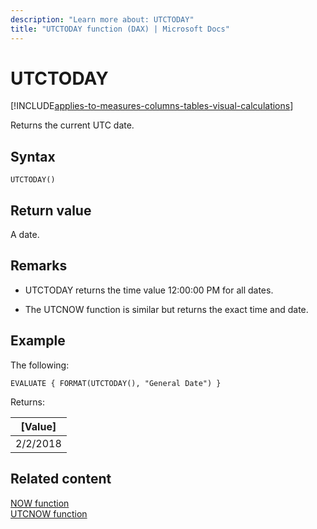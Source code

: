 ```yaml
---
description: "Learn more about: UTCTODAY"
title: "UTCTODAY function (DAX) | Microsoft Docs"
---
```

# UTCTODAY

[!INCLUDE[applies-to-measures-columns-tables-visual-calculations](includes/applies-to-measures-columns-tables-visual-calculations.md)]

Returns the current UTC date.

## Syntax  
  
```dax
UTCTODAY()  
```
  
## Return value

A date.  
  
## Remarks  

- UTCTODAY returns the time value 12:00:00 PM for all dates.

- The UTCNOW function is similar but returns the exact time and date.
  
## Example

The following:
  
```dax
EVALUATE { FORMAT(UTCTODAY(), "General Date") }
```

Returns:

|[Value]  |
|---------|
|2/2/2018    |

## Related content

[NOW function](now-function-dax.md)  
[UTCNOW function](utcnow-function-dax.md)  
